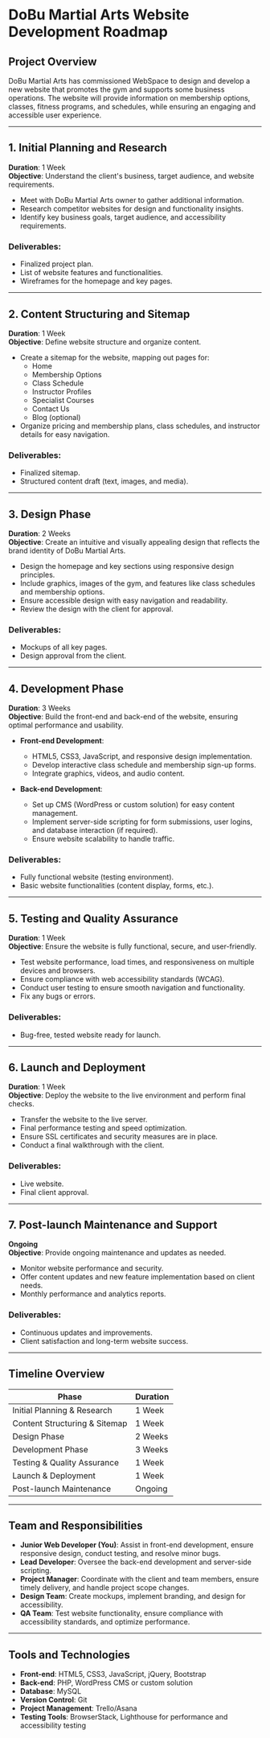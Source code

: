 # DoBu Martial Arts Website Development Roadmap

## Project Overview
DoBu Martial Arts has commissioned WebSpace to design and develop a new website that promotes the gym and supports some business operations. The website will provide information on membership options, classes, fitness programs, and schedules, while ensuring an engaging and accessible user experience.

---

## 1. Initial Planning and Research
**Duration**: 1 Week  
**Objective**: Understand the client's business, target audience, and website requirements.

- Meet with DoBu Martial Arts owner to gather additional information.
- Research competitor websites for design and functionality insights.
- Identify key business goals, target audience, and accessibility requirements.

### Deliverables:
- Finalized project plan.
- List of website features and functionalities.
- Wireframes for the homepage and key pages.

---

## 2. Content Structuring and Sitemap
**Duration**: 1 Week  
**Objective**: Define website structure and organize content.

- Create a sitemap for the website, mapping out pages for:
  - Home
  - Membership Options
  - Class Schedule
  - Instructor Profiles
  - Specialist Courses
  - Contact Us
  - Blog (optional)
- Organize pricing and membership plans, class schedules, and instructor details for easy navigation.

### Deliverables:
- Finalized sitemap.
- Structured content draft (text, images, and media).

---

## 3. Design Phase
**Duration**: 2 Weeks  
**Objective**: Create an intuitive and visually appealing design that reflects the brand identity of DoBu Martial Arts.

- Design the homepage and key sections using responsive design principles.
- Include graphics, images of the gym, and features like class schedules and membership options.
- Ensure accessible design with easy navigation and readability.
- Review the design with the client for approval.

### Deliverables:
- Mockups of all key pages.
- Design approval from the client.

---

## 4. Development Phase
**Duration**: 3 Weeks  
**Objective**: Build the front-end and back-end of the website, ensuring optimal performance and usability.

- **Front-end Development**: 
  - HTML5, CSS3, JavaScript, and responsive design implementation.
  - Develop interactive class schedule and membership sign-up forms.
  - Integrate graphics, videos, and audio content.
  
- **Back-end Development**:
  - Set up CMS (WordPress or custom solution) for easy content management.
  - Implement server-side scripting for form submissions, user logins, and database interaction (if required).
  - Ensure website scalability to handle traffic.

### Deliverables:
- Fully functional website (testing environment).
- Basic website functionalities (content display, forms, etc.).

---

## 5. Testing and Quality Assurance
**Duration**: 1 Week  
**Objective**: Ensure the website is fully functional, secure, and user-friendly.

- Test website performance, load times, and responsiveness on multiple devices and browsers.
- Ensure compliance with web accessibility standards (WCAG).
- Conduct user testing to ensure smooth navigation and functionality.
- Fix any bugs or errors.

### Deliverables:
- Bug-free, tested website ready for launch.

---

## 6. Launch and Deployment
**Duration**: 1 Week  
**Objective**: Deploy the website to the live environment and perform final checks.

- Transfer the website to the live server.
- Final performance testing and speed optimization.
- Ensure SSL certificates and security measures are in place.
- Conduct a final walkthrough with the client.

### Deliverables:
- Live website.
- Final client approval.

---

## 7. Post-launch Maintenance and Support
**Ongoing**  
**Objective**: Provide ongoing maintenance and updates as needed.

- Monitor website performance and security.
- Offer content updates and new feature implementation based on client needs.
- Monthly performance and analytics reports.

### Deliverables:
- Continuous updates and improvements.
- Client satisfaction and long-term website success.

---

## Timeline Overview
| Phase                         | Duration   |
| ------------------------------ | ---------- |
| Initial Planning & Research    | 1 Week     |
| Content Structuring & Sitemap  | 1 Week     |
| Design Phase                   | 2 Weeks    |
| Development Phase              | 3 Weeks    |
| Testing & Quality Assurance    | 1 Week     |
| Launch & Deployment            | 1 Week     |
| Post-launch Maintenance        | Ongoing    |

---

## Team and Responsibilities

- **Junior Web Developer (You)**: Assist in front-end development, ensure responsive design, conduct testing, and resolve minor bugs.
- **Lead Developer**: Oversee the back-end development and server-side scripting.
- **Project Manager**: Coordinate with the client and team members, ensure timely delivery, and handle project scope changes.
- **Design Team**: Create mockups, implement branding, and design for accessibility.
- **QA Team**: Test website functionality, ensure compliance with accessibility standards, and optimize performance.

---

## Tools and Technologies

- **Front-end**: HTML5, CSS3, JavaScript, jQuery, Bootstrap
- **Back-end**: PHP, WordPress CMS or custom solution
- **Database**: MySQL
- **Version Control**: Git
- **Project Management**: Trello/Asana
- **Testing Tools**: BrowserStack, Lighthouse for performance and accessibility testing
